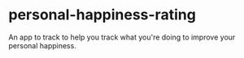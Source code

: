 # personal-happiness-rating
An app to track to help you track what you're doing to improve your personal happiness.
